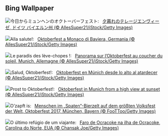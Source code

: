 ## Bing Wallpaper
![](https://www.bing.com/th?id=OHR.MunichBeerfest_JA-JP0799044795_UHD.jpg&w=1000)今日からミュンヘンのオクトーバーフェスト:&nbsp;&ensp;[夕暮れのテレージエンヴィーゼ, ドイツ バイエルン州 (© AllesSuper21/iStock/Getty Images)](https://www.bing.com/th?id=OHR.MunichBeerfest_JA-JP0799044795_UHD.jpg)
<br><br/>
![](https://www.bing.com/th?id=OHR.MunichBeerfest_IT-IT3943225360_UHD.jpg&w=1000)Alla salute!:&nbsp;&ensp;[Oktoberfest a Monaco di Baviera, Germania (© AllesSuper21/iStock/Getty Images)](https://www.bing.com/th?id=OHR.MunichBeerfest_IT-IT3943225360_UHD.jpg)
<br><br/>
![](https://www.bing.com/th?id=OHR.MunichBeerfest_FR-FR4864726596_UHD.jpg&w=1000)Le paradis des lève-chopes !:&nbsp;&ensp;[Panorama sur l’Oktoberfest au coucher du soleil, Munich, Allemagne (© AllesSuper21/iStock/Getty Images)](https://www.bing.com/th?id=OHR.MunichBeerfest_FR-FR4864726596_UHD.jpg)
<br><br/>
![](https://www.bing.com/th?id=OHR.MunichBeerfest_ES-ES5226807539_UHD.jpg&w=1000)¡Salud, Oktoberfest!:&nbsp;&ensp;[Oktoberfest en Múnich desde lo alto al atardecer (© AllesSuper21/iStock/Getty Images)](https://www.bing.com/th?id=OHR.MunichBeerfest_ES-ES5226807539_UHD.jpg)
<br><br/>
![](https://www.bing.com/th?id=OHR.MunichBeerfest_EN-GB0671591824_UHD.jpg&w=1000)Prost to Oktoberfest!:&nbsp;&ensp;[Oktoberfest in Munich from a high view at sunset (© AllesSuper21/iStock/Getty Images)](https://www.bing.com/th?id=OHR.MunichBeerfest_EN-GB0671591824_UHD.jpg)
<br><br/>
![](https://www.bing.com/th?id=OHR.SpatenBeerTent_DE-DE4425745255_UHD.jpg&w=1000)O’zapft is:&nbsp;&ensp;[Menschen im „Spaten“-Bierzelt auf dem größten Volksfest der Welt, Oktoberfest 2017, München, Bayern (© FooTToo/Getty Images)](https://www.bing.com/th?id=OHR.SpatenBeerTent_DE-DE4425745255_UHD.jpg)
<br><br/>
![](https://www.bing.com/th?id=OHR.OcracokeLight_PT-BR0175808147_UHD.jpg&w=1000)O último refúgio de um viajante:&nbsp;&ensp;[Faro de Ocracoke na ilha de Ocracoke, Carolina do Norte, EUA (© Chansak Joe/Getty Images)](https://www.bing.com/th?id=OHR.OcracokeLight_PT-BR0175808147_UHD.jpg)
<br><br/>
